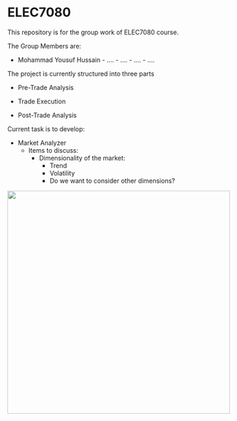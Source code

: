 # ELEC7080

This repository is for the group work of ELEC7080 course.

The Group Members are:
- Mohammad Yousuf Hussain  - .... - .... - .... - ....


The project is currently structured into three parts

- Pre-Trade Analysis

- Trade Execution

- Post-Trade Analysis

Current task is to develop:
- Market Analyzer
  - Items to discuss:
    - Dimensionality of the market:
      - Trend
      - Volatility
      - Do we want to consider other dimensions?




<p align="left">
  <img src="https://github.com/MohammadYousufHussain/ELEC7080/blob/master/Books/Infrastructure%20Diagram.png" width="500"/>
</p>

